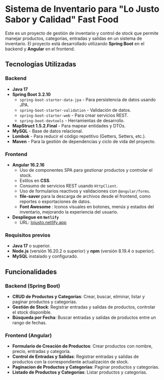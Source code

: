 # Sistema de Inventario para "Lo Justo Sabor y Calidad" Fast Food

Este es un proyecto de gestión de inventario y control de stock que permite manejar productos, categorías, entradas y salidas en un sistema de inventario. El proyecto está desarrollado utilizando **Spring Boot** en el backend y **Angular** en el frontend.

## Tecnologías Utilizadas

### Backend
- **Java 17**
- **Spring Boot 3.2.10**
  - `spring-boot-starter-data-jpa` - Para persistencia de datos usando JPA.
  - `spring-boot-starter-validation` - Validación de datos.
  - `spring-boot-starter-web` - Para crear servicios REST.
  - `spring-boot-devtools` - Herramientas de desarrollo.
- **MapStruct 1.5.2.Final** - Para mapear entidades y DTOs.
- **MySQL** - Base de datos relacional.
- **Lombok** - Para reducir el código repetitivo (Getters, Setters, etc.).
- **Maven** - Para la gestión de dependencias y ciclo de vida del proyecto.
  
### Frontend
- **Angular 16.2.16**
  - Uso de componentes SPA para gestionar productos y controlar el stock.
  - Estilos en **CSS**.
  - Consumo de servicios REST usando `HttpClient`.
  - Uso de formularios reactivos y validaciones con `@angular/forms`.
  - **file-saver** para la descarga de archivos desde el frontend, como reportes o exportaciones de datos.
  - **Font Awesome** : Iconos visuales en botones, menús y estados del inventario, mejorando la experiencia del usuario.
- **Despliegue en `Netlify`**
  - URL: [lojusto.netlify.app](lojusto.netlify.app)

### Requisitos previos
- **Java 17** o superior.
- **Node.js** (versión 16.20.2 o superior) y **npm** (versión 8.19.4 o superior).
- **MySQL** instalado y configurado.

## Funcionalidades

### Backend (Spring Boot)
- **CRUD de Productos y Categorías**: Crear, buscar, eliminar, listar y paginar productos y categorías.
- **Gestión de Stock**: Registrar entradas y salidas de productos, controlar el stock disponible.
- **Búsqueda por Fecha**: Buscar entradas y salidas de productos entre un rango de fechas.

### Frontend (Angular)
- **Formulario de Creación de Productos**: Crear productos con nombre, precio, entradas y categoría.
- **Control de Entradas y Salidas**: Registrar entradas y salidas de productos con la correspondiente actualización de stock.
- **Paginacion de Productos y Categorías**: Paginar productos y categorías.
- **Listado de Productos y Categorías**: Listar productos y categorías.



